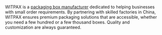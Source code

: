 WITPAX is a <a href="https://www.witpax.com/">packaging box manufacturer</a> dedicated to helping businesses with small order requirements. By partnering with skilled factories in China, WITPAX ensures premium packaging solutions that are accessible, whether you need a few hundred or a few thousand boxes. Quality and customization are always guaranteed.
